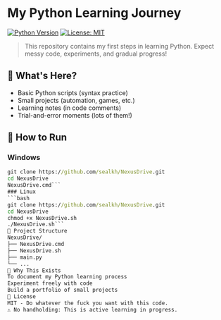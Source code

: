 # My Python Learning Journey

[![Python Version](https://img.shields.io/badge/python-3.8%2B-blue)](https://www.python.org/downloads/)
[![License: MIT](https://img.shields.io/badge/License-MIT-yellow.svg)](https://opensource.org/licenses/MIT)

> This repository contains my first steps in learning Python. Expect messy code, experiments, and gradual progress!

## 📌 What's Here?
- Basic Python scripts (syntax practice)
- Small projects (automation, games, etc.)
- Learning notes (in code comments)
- Trial-and-error moments (lots of them!)

## 🚀 How to Run
### Windows
```cmd
git clone https://github.com/sealkh/NexusDrive.git
cd NexusDrive
NexusDrive.cmd```
### Linux
```bash
git clone https://github.com/sealkh/NexusDrive.git
cd NexusDrive
chmod +x NexusDrive.sh
./NexusDrive.sh```
📂 Project Structure
NexusDrive/
├── NexusDrive.cmd
├── NexusDrive.sh
├── main.py
└── ...
🤔 Why This Exists
To document my Python learning process
Experiment freely with code
Build a portfolio of small projects
📜 License
MIT - Do whatever the fuck you want with this code.
⚠️ No handholding: This is active learning in progress.
